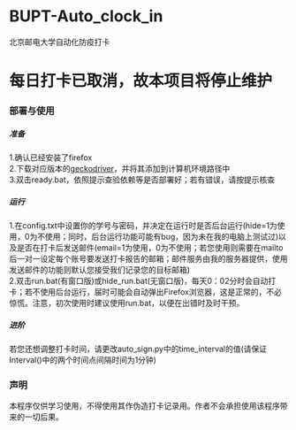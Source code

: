 # BUPT-Auto_clock_in
北京邮电大学自动化防疫打卡
<h1>每日打卡已取消，故本项目将停止维护</h1>
<h3>部署与使用</h3>
<h5>准备</h5>
1.确认已经安装了firefox<br>
2.下载对应版本的<a href="https://github.com/mozilla/geckodriver/releases">geckodriver</a>，并将其添加到计算机环境路径中<br>
3.双击ready.bat，依照提示查验依赖等是否部署好；若有错误，请按提示核查
<h5>运行</h5>
1.在config.txt中设置你的学号与密码，并决定在运行时是否后台运行(hide=1为使用，0为不使用；同时，后台运行功能可能有bug，因为未在我的电脑上测试过)以及是否在打卡后发送邮件(email=1为使用，0为不使用；若您使用则需要在mailto后一对一设定每个账号要发送打卡报告的邮箱；邮件服务由我的服务器提供，使用发送邮件的功能则默认您接受我们记录您的目标邮箱)<br>
2.双击run.bat(有窗口版)或hide_run.bat(无窗口版)，每天0：02分时会自动打卡；若不使用后台运行，届时可能会自动弹出Firefox浏览器，这是正常的，不必惊慌。注意，初次使用时建议使用run.bat，以便在出错时及时干预。
<h5>进阶</h5>
若您还想调整打卡时间，请更改auto_sign.py中的time_interval的值(请保证Interval()中的两个时间点间隔时间为1分钟)
<h3>声明</h3>
本程序仅供学习使用，不得使用其作伪造打卡记录用。作者不会承担使用该程序带来的一切后果。
